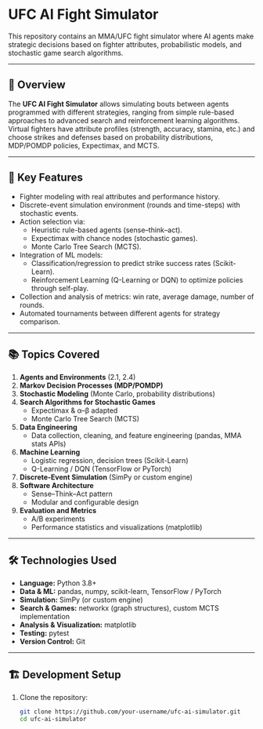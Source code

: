 # UFC AI Fight Simulator

This repository contains an MMA/UFC fight simulator where AI agents make strategic decisions based on fighter attributes, probabilistic models, and stochastic game search algorithms.

---

## 🚀 Overview

The **UFC AI Fight Simulator** allows simulating bouts between agents programmed with different strategies, ranging from simple rule-based approaches to advanced search and reinforcement learning algorithms. Virtual fighters have attribute profiles (strength, accuracy, stamina, etc.) and choose strikes and defenses based on probability distributions, MDP/POMDP policies, Expectimax, and MCTS.

---

## 🎯 Key Features

- Fighter modeling with real attributes and performance history.
- Discrete-event simulation environment (rounds and time-steps) with stochastic events.
- Action selection via:
  - Heuristic rule-based agents (sense–think–act).
  - Expectimax with chance nodes (stochastic games).
  - Monte Carlo Tree Search (MCTS).
- Integration of ML models:
  - Classification/regression to predict strike success rates (Scikit-Learn).
  - Reinforcement Learning (Q-Learning or DQN) to optimize policies through self-play.
- Collection and analysis of metrics: win rate, average damage, number of rounds.
- Automated tournaments between different agents for strategy comparison.

---

## 📚 Topics Covered

1. **Agents and Environments** (2.1, 2.4)
2. **Markov Decision Processes (MDP/POMDP)**
3. **Stochastic Modeling** (Monte Carlo, probability distributions)
4. **Search Algorithms for Stochastic Games**
   - Expectimax & α–β adapted
   - Monte Carlo Tree Search (MCTS)
5. **Data Engineering**
   - Data collection, cleaning, and feature engineering (pandas, MMA stats APIs)
6. **Machine Learning**
   - Logistic regression, decision trees (Scikit-Learn)
   - Q-Learning / DQN (TensorFlow or PyTorch)
7. **Discrete-Event Simulation** (SimPy or custom engine)
8. **Software Architecture**
   - Sense–Think–Act pattern
   - Modular and configurable design
9. **Evaluation and Metrics**
   - A/B experiments
   - Performance statistics and visualizations (matplotlib)

---

## 🛠 Technologies Used

- **Language:** Python 3.8+
- **Data & ML:** pandas, numpy, scikit-learn, TensorFlow / PyTorch
- **Simulation:** SimPy (or custom engine)
- **Search & Games:** networkx (graph structures), custom MCTS implementation
- **Analysis & Visualization:** matplotlib
- **Testing:** pytest
- **Version Control:** Git

---

## 🏗 Development Setup

1. Clone the repository:
   ```bash
   git clone https://github.com/your-username/ufc-ai-simulator.git
   cd ufc-ai-simulator
